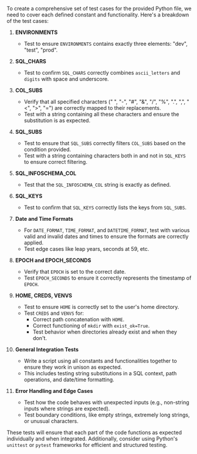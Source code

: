 To create a comprehensive set of test cases for the provided Python file, we need to cover each defined constant and functionality. Here's a breakdown of the test cases:

1. **ENVIRONMENTS**
   - Test to ensure `ENVIRONMENTS` contains exactly three elements: "dev", "test", "prod".

2. **SQL_CHARS**
   - Test to confirm `SQL_CHARS` correctly combines `ascii_letters` and `digits` with space and underscore.

3. **COL_SUBS**
   - Verify that all specified characters (" ", "-", "#", "&", "/", "%", ".", ",", "<", ">", "=") are correctly mapped to their replacements.
   - Test with a string containing all these characters and ensure the substitution is as expected.

4. **SQL_SUBS**
   - Test to ensure that `SQL_SUBS` correctly filters `COL_SUBS` based on the condition provided.
   - Test with a string containing characters both in and not in `SQL_KEYS` to ensure correct filtering.

5. **SQL_INFOSCHEMA_COL**
   - Test that the `SQL_INFOSCHEMA_COL` string is exactly as defined.

6. **SQL_KEYS**
   - Test to confirm that `SQL_KEYS` correctly lists the keys from `SQL_SUBS`.

7. **Date and Time Formats**
   - For `DATE_FORMAT`, `TIME_FORMAT`, and `DATETIME_FORMAT`, test with various valid and invalid dates and times to ensure the formats are correctly applied.
   - Test edge cases like leap years, seconds at 59, etc.

8. **EPOCH and EPOCH_SECONDS**
   - Verify that `EPOCH` is set to the correct date.
   - Test `EPOCH_SECONDS` to ensure it correctly represents the timestamp of `EPOCH`.

9. **HOME, CREDS, VENVS**
   - Test to ensure `HOME` is correctly set to the user's home directory.
   - Test `CREDS` and `VENVS` for:
     - Correct path concatenation with `HOME`.
     - Correct functioning of `mkdir` with `exist_ok=True`.
     - Test behavior when directories already exist and when they don't.

10. **General Integration Tests**
    - Write a script using all constants and functionalities together to ensure they work in unison as expected.
    - This includes testing string substitutions in a SQL context, path operations, and date/time formatting.

11. **Error Handling and Edge Cases**
    - Test how the code behaves with unexpected inputs (e.g., non-string inputs where strings are expected).
    - Test boundary conditions, like empty strings, extremely long strings, or unusual characters.

These tests will ensure that each part of the code functions as expected individually and when integrated. Additionally, consider using Python's `unittest` or `pytest` frameworks for efficient and structured testing.

